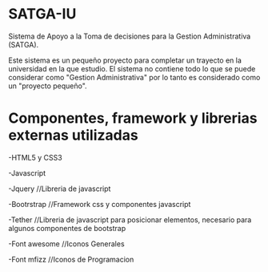 # SATGA-IU
Sistema de Apoyo a la Toma de decisiones para la Gestion Administrativa (SATGA).

Este sistema es un pequeño proyecto para completar un trayecto en la universidad en la que estudio.
El sistema no contiene todo lo que se puede considerar como "Gestion Administrativa" por lo tanto es considerado como un "proyecto pequeño".

# Componentes, framework y librerias externas utilizadas

-HTML5 y CSS3

-Javascript

-Jquery //Libreria de javascript

-Bootrstrap //Framework css y componentes javascript

-Tether //Libreria de javascript para posicionar elementos, necesario para algunos componentes de bootstrap

-Font awesome //Iconos Generales

-Font mfizz //Iconos de Programacion
